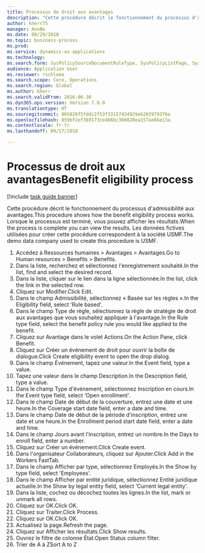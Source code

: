 ```yaml
--- 
title: Processus de droit aux avantages
description: "Cette procédure décrit le fonctionnement du processus d'admissibilité aux avantages."
author: kherr75
manager: AnnBe
ms.date: 08/29/2018
ms.topic: business-process
ms.prod: 
ms.service: dynamics-ax-applications
ms.technology: 
ms.search.form: SysPolicySourceDocumentRuleType, SysPolicyListPage, SysPolicy, HcmBenefitEligibilityPolicy, HcmBenefit
audience: Application User
ms.reviewer: rschloma
ms.search.scope: Core, Operations
ms.search.region: Global
ms.author: kherr
ms.search.validFrom: 2016-06-30
ms.dyn365.ops.version: Version 7.0.0
ms.translationtype: HT
ms.sourcegitcommit: 965826f5fddc2f53f33157434929eb265979376e
ms.openlocfilehash: 859bf2ef369173ce4b6bc380820ea157ae86e13a
ms.contentlocale: fr-fr
ms.lasthandoff: 09/17/2018

---
```

# <a name="benefit-eligibility-process"></a><span data-ttu-id="a763c-103">Processus de droit aux avantages</span><span class="sxs-lookup"><span data-stu-id="a763c-103">Benefit eligibility process</span></span>

[!include [task guide banner](../../includes/task-guide-banner.md)]

<span data-ttu-id="a763c-104">Cette procédure décrit le fonctionnement du processus d'admissibilité aux avantages.</span><span class="sxs-lookup"><span data-stu-id="a763c-104">This procedure shows how the benefit eligibility process works.</span></span> <span data-ttu-id="a763c-105">Lorsque le processus est terminé, vous pouvez afficher les résultats.</span><span class="sxs-lookup"><span data-stu-id="a763c-105">When the process is complete you can view the results.</span></span> <span data-ttu-id="a763c-106">Les données fictives utilisées pour créer cette procédure correspondent à la société USMF.</span><span class="sxs-lookup"><span data-stu-id="a763c-106">The demo data company used to create this procedure is USMF.</span></span>

1. <span data-ttu-id="a763c-107">Accédez à Ressources humaines > Avantages > Avantages.</span><span class="sxs-lookup"><span data-stu-id="a763c-107">Go to Human resources > Benefits > Benefits.</span></span>
2. <span data-ttu-id="a763c-108">Dans la liste, recherchez et sélectionnez l'enregistrement souhaité.</span><span class="sxs-lookup"><span data-stu-id="a763c-108">In the list, find and select the desired record.</span></span>
3. <span data-ttu-id="a763c-109">Dans la liste, cliquer sur le lien dans la ligne sélectionnée.</span><span class="sxs-lookup"><span data-stu-id="a763c-109">In the list, click the link in the selected row.</span></span>
4. <span data-ttu-id="a763c-110">Cliquez sur Modifier.</span><span class="sxs-lookup"><span data-stu-id="a763c-110">Click Edit.</span></span>
5. <span data-ttu-id="a763c-111">Dans le champ Admissibilité, sélectionnez « Basée sur les règles ».</span><span class="sxs-lookup"><span data-stu-id="a763c-111">In the Eligibility field, select 'Rule based'.</span></span>
6. <span data-ttu-id="a763c-112">Dans le champ Type de règle, sélectionnez la règle de stratégie de droit aux avantages que vous souhaitez appliquer à l'avantage.</span><span class="sxs-lookup"><span data-stu-id="a763c-112">In the Rule type field, select the benefit policy rule you would like applied to the benefit.</span></span>
7. <span data-ttu-id="a763c-113">Cliquez sur Avantage dans le volet Actions.</span><span class="sxs-lookup"><span data-stu-id="a763c-113">On the Action Pane, click Benefit.</span></span>
8. <span data-ttu-id="a763c-114">Cliquez sur Créer un événement de droit pour ouvrir la boîte de dialogue.</span><span class="sxs-lookup"><span data-stu-id="a763c-114">Click Create eligibility event to open the drop dialog.</span></span>
9. <span data-ttu-id="a763c-115">Dans le champ Événement, tapez une valeur.</span><span class="sxs-lookup"><span data-stu-id="a763c-115">In the Event field, type a value.</span></span>
10. <span data-ttu-id="a763c-116">Tapez une valeur dans le champ Description.</span><span class="sxs-lookup"><span data-stu-id="a763c-116">In the Description field, type a value.</span></span>
11. <span data-ttu-id="a763c-117">Dans le champ Type d'événement, sélectionnez Inscription en cours.</span><span class="sxs-lookup"><span data-stu-id="a763c-117">In the Event type field, select 'Open enrollment'.</span></span>
12. <span data-ttu-id="a763c-118">Dans le champ Date de début de la couverture, entrez une date et une heure.</span><span class="sxs-lookup"><span data-stu-id="a763c-118">In the Coverage start date field, enter a date and time.</span></span>
13. <span data-ttu-id="a763c-119">Dans le champ Date de début de la période d'inscription, entrez une date et une heure.</span><span class="sxs-lookup"><span data-stu-id="a763c-119">In the Enrollment period start date field, enter a date and time.</span></span>
14. <span data-ttu-id="a763c-120">Dans le champ Jours avant l'inscription, entrez un nombre.</span><span class="sxs-lookup"><span data-stu-id="a763c-120">In the Days to enroll field, enter a number.</span></span>
15. <span data-ttu-id="a763c-121">Cliquez sur Créer un événement.</span><span class="sxs-lookup"><span data-stu-id="a763c-121">Click Create event.</span></span>
16. <span data-ttu-id="a763c-122">Dans l'organisateur Collaborateurs, cliquez sur Ajouter.</span><span class="sxs-lookup"><span data-stu-id="a763c-122">Click Add in the Workers FastTab.</span></span>
17. <span data-ttu-id="a763c-123">Dans le champ Afficher par type, sélectionnez Employés.</span><span class="sxs-lookup"><span data-stu-id="a763c-123">In the Show by type field, select 'Employees'.</span></span>
18. <span data-ttu-id="a763c-124">Dans le champ Afficher par entité juridique, sélectionnez Entité juridique actuelle.</span><span class="sxs-lookup"><span data-stu-id="a763c-124">In the Show by legal entity field, select 'Current legal entity'.</span></span>
19. <span data-ttu-id="a763c-125">Dans la liste, cochez ou décochez toutes les lignes.</span><span class="sxs-lookup"><span data-stu-id="a763c-125">In the list, mark or unmark all rows.</span></span>
20. <span data-ttu-id="a763c-126">Cliquez sur OK.</span><span class="sxs-lookup"><span data-stu-id="a763c-126">Click OK.</span></span>
21. <span data-ttu-id="a763c-127">Cliquez sur Traiter.</span><span class="sxs-lookup"><span data-stu-id="a763c-127">Click Process.</span></span>
22. <span data-ttu-id="a763c-128">Cliquez sur OK.</span><span class="sxs-lookup"><span data-stu-id="a763c-128">Click OK.</span></span>
23. <span data-ttu-id="a763c-129">Actualisez la page.</span><span class="sxs-lookup"><span data-stu-id="a763c-129">Refresh the page.</span></span>
24. <span data-ttu-id="a763c-130">Cliquez sur Afficher les résultats.</span><span class="sxs-lookup"><span data-stu-id="a763c-130">Click Show results.</span></span>
25. <span data-ttu-id="a763c-131">Ouvrez le filtre de colonne État.</span><span class="sxs-lookup"><span data-stu-id="a763c-131">Open Status column filter.</span></span>
26. <span data-ttu-id="a763c-132">Trier de A à Z</span><span class="sxs-lookup"><span data-stu-id="a763c-132">Sort A to Z</span></span>


